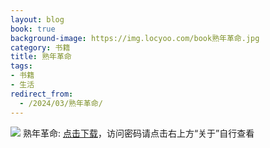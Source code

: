 ```yaml
---
layout: blog
book: true
background-image: https://img.locyoo.com/book熟年革命.jpg
category: 书籍
title: 熟年革命
tags:
- 书籍
- 生活
redirect_from:
  - /2024/03/熟年革命/
---
```

![](https://img.locyoo.com/book熟年革命.jpg)
熟年革命: <a name = "ref1" href="https://089m.com/f/50983618-1314175772-b89d9e?p=3619">点击下载</a>，访问密码请点击右上方“关于”自行查看
